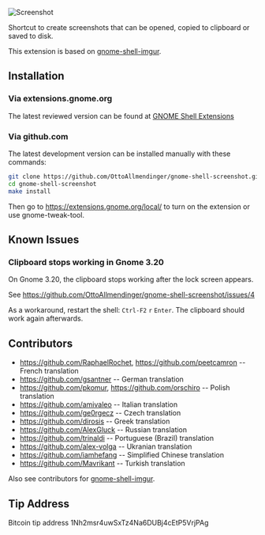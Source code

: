 ![Screenshot](https://raw.githubusercontent.com/OttoAllmendinger/gnome-shell-screenshot/master/data/screenshot.png)

Shortcut to create screenshots that can be opened, copied to clipboard or saved
to disk.

This extension is based on
[gnome-shell-imgur](https://github.com/OttoAllmendinger/gnome-shell-imgur/).

## Installation

### Via extensions.gnome.org

The latest reviewed version can be found at
[GNOME Shell Extensions](https://extensions.gnome.org/extension/1112/screenshot-tool/)

### Via github.com

The latest development version can be installed manually with these commands:

```sh
git clone https://github.com/OttoAllmendinger/gnome-shell-screenshot.git
cd gnome-shell-screenshot
make install
```

Then go to https://extensions.gnome.org/local/ to turn on the extension or use
gnome-tweak-tool.

## Known Issues

### Clipboard stops working in Gnome 3.20

On Gnome 3.20, the clipboard stops working after the lock screen appears.

See https://github.com/OttoAllmendinger/gnome-shell-screenshot/issues/4

As a workaround, restart the shell: `Ctrl-F2` `r` `Enter`. The clipboard
should work again afterwards.

## Contributors

* https://github.com/RaphaelRochet, https://github.com/peetcamron -- French translation
* https://github.com/gsantner -- German translation
* https://github.com/pkomur, https://github.com/orschiro -- Polish translation
* https://github.com/amivaleo -- Italian translation
* https://github.com/ge0rgecz -- Czech translation
* https://github.com/dirosis -- Greek translation
* https://github.com/AlexGluck -- Russian translation
* https://github.com/trinaldi -- Portuguese (Brazil) translation
* https://github.com/alex-volga -- Ukranian translation
* https://github.com/iamhefang -- Simplified Chinese translation
* https://github.com/Mavrikant -- Turkish translation

Also see contributors for
[gnome-shell-imgur](https://github.com/OttoAllmendinger/gnome-shell-imgur/).

## Tip Address

Bitcoin tip address 1Nh2msr4uwSxTz4Na6DUBj4cEtP5VrjPAg

